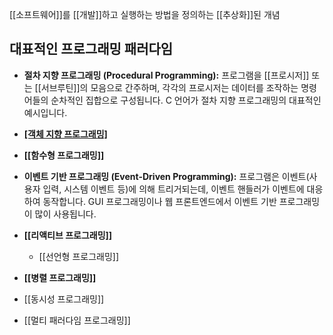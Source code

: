 [[소프트웨어]]를 [[개발]]하고 실행하는 방법을 정의하는 [[추상화]]된 개념

## 대표적인 프로그래밍 패러다임

- **절차 지향 프로그래밍 (Procedural Programming):** 프로그램을 [[프로시저]] 또는 [[서브루틴]]의 모음으로 간주하며, 각각의 프로시저는 데이터를 조작하는 명령어들의 순차적인 집합으로 구성됩니다. C 언어가 절차 지향 프로그래밍의 대표적인 예시입니다.
    
- **[[객체 지향 프로그래밍]]([[OOP]])**
    
- **[[함수형 프로그래밍]]**
    
- **이벤트 기반 프로그래밍 (Event-Driven Programming):** 프로그램은 이벤트(사용자 입력, 시스템 이벤트 등)에 의해 트리거되는데, 이벤트 핸들러가 이벤트에 대응하여 동작합니다. GUI 프로그래밍이나 웹 프론트엔드에서 이벤트 기반 프로그래밍이 많이 사용됩니다.
    
- **[[리액티브 프로그래밍]]**
	- [[선언형 프로그래밍]]
	
- **[[병렬 프로그래밍]]**
	
- [[동시성 프로그래밍]]
	
- [[멀티 패러다임 프로그래밍]]